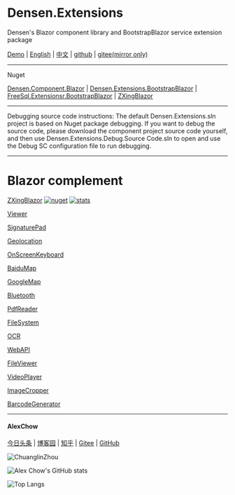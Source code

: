 # Densen.Extensions
Densen's Blazor component library and BootstrapBlazor service extension package

 [Demo](https://blazor.app1.es/) | [English](README.md) | [中文](README.zh-CN.md) | [github](https://github.com/densen2014/Densen.Extensions) | [gitee(mirror only)](https://gitee.com/densen2014/Densen.Extensions)

---

Nuget

 [Densen.Component.Blazor](https://www.nuget.org/packages/Densen.Component.Blazor/) | [Densen.Extensions.BootstrapBlazor](https://www.nuget.org/packages/Densen.Extensions.BootstrapBlazor/)  | [FreeSql.Extensionsr.BootstrapBlazor](https://www.nuget.org/packages/Densen.FreeSql.Extensions.BootstrapBlazor/)  | [ZXingBlazor](https://www.nuget.org/packages/ZXingBlazor/)
 
---

Debugging source code instructions:
The default Densen.Extensions.sln project is based on Nuget package debugging. If you want to debug the source code, please download the component project source code yourself, and then use Densen.Extensions.Debug.Source Code.sln to open and use the Debug SC configuration file to run debugging.

---

# Blazor complement

[ZXingBlazor](https://www.nuget.org/packages/ZXingBlazor#readme-body-tab)
[![nuget](https://img.shields.io/nuget/v/ZXingBlazor.svg?style=flat-square)](https://www.nuget.org/packages/ZXingBlazor) 
[![stats](https://img.shields.io/nuget/dt/ZXingBlazor.svg?style=flat-square)](https://www.nuget.org/stats/packages/ZXingBlazor?groupby=Version)


[Viewer](https://www.nuget.org/packages/BootstrapBlazor.Viewer#readme-body-tab)

[SignaturePad](https://www.nuget.org/packages/BootstrapBlazor.SignaturePad#readme-body-tab)

[Geolocation](https://www.nuget.org/packages/BootstrapBlazor.Geolocation#readme-body-tab)

[OnScreenKeyboard](https://www.nuget.org/packages/BootstrapBlazor.OnScreenKeyboard#readme-body-tab)

[BaiduMap](https://www.nuget.org/packages/BootstrapBlazor.BaiduMap#readme-body-tab)

[GoogleMap](https://www.nuget.org/packages/BootstrapBlazor.Maps#readme-body-tab)

[Bluetooth](https://www.nuget.org/packages/BootstrapBlazor.Bluetooth#readme-body-tab)

[PdfReader](https://www.nuget.org/packages/BootstrapBlazor.PdfReader#readme-body-tab)

[FileSystem](https://www.nuget.org/packages/BootstrapBlazor.FileSystem#readme-body-tab)

[OCR](https://www.nuget.org/packages/BootstrapBlazor.OCR#readme-body-tab)

[WebAPI](https://www.nuget.org/packages/BootstrapBlazor.WebAPI#readme-body-tab)

[FileViewer](https://www.nuget.org/packages/BootstrapBlazor.FileViewer#readme-body-tab)

[VideoPlayer](https://www.nuget.org/packages/BootstrapBlazor.VideoPlayer#readme-body-tab)

[ImageCropper](https://www.nuget.org/packages/BootstrapBlazor.ImageCropper#readme-body-tab)

[BarcodeGenerator](https://www.nuget.org/packages/BootstrapBlazor.BarcodeGenerator#readme-body-tab)


---

#### AlexChow

[今日头条](https://www.toutiao.com/c/user/token/MS4wLjABAAAAGMBzlmgJx0rytwH08AEEY8F0wIVXB2soJXXdUP3ohAE/?) | [博客园](https://www.cnblogs.com/densen2014) | [知乎](https://www.zhihu.com/people/alex-chow-54) | [Gitee](https://gitee.com/densen2014) | [GitHub](https://github.com/densen2014)


![ChuanglinZhou](https://user-images.githubusercontent.com/8428709/205942253-8ff5f9ca-a033-4707-9c36-b8c9950e50d6.png)

![Alex Chow's GitHub stats](https://github-readme-stats.vercel.app/api?username=densen2014&include_all_commits=true&count_private=true&show_icons=true)

![Top Langs](https://github-readme-stats.vercel.app/api/top-langs/?username=densen2014&layout=compact)
